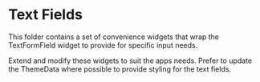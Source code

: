 # Text Fields

This folder contains a set of convenience widgets that wrap the TextFormField widget to provide 
for specific input needs.

Extend and modify these widgets to suit the apps needs.
Prefer to update the ThemeData where possible to provide styling for the text fields.
